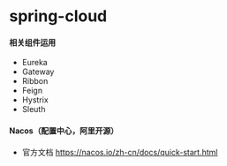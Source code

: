 # spring-cloud

#### 相关组件运用
  - Eureka
  - Gateway
  - Ribbon
  - Feign
  - Hystrix
  - Sleuth

#### Nacos（配置中心，阿里开源）
  - 官方文档 https://nacos.io/zh-cn/docs/quick-start.html
